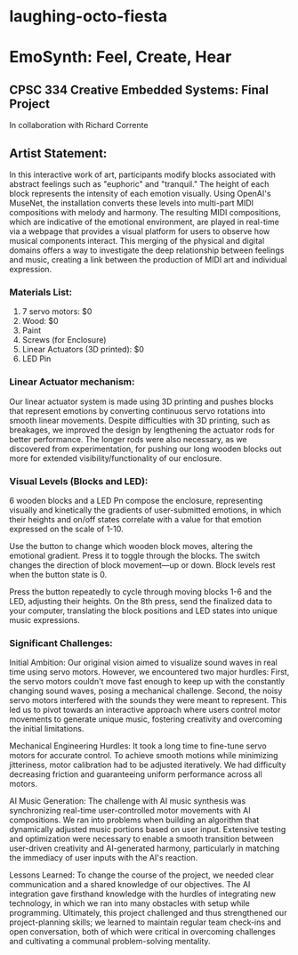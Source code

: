 
# laughing-octo-fiesta


# EmoSynth: Feel, Create, Hear
## CPSC 334 Creative Embedded Systems: Final Project

In collaboration with Richard Corrente

## Artist Statement:
In this interactive work of art, participants modify blocks associated with abstract feelings such as "euphoric" and "tranquil." The height of each block represents the intensity of each emotion visually. Using OpenAI's MuseNet, the installation converts these levels into multi-part MIDI compositions with melody and harmony. The resulting MIDI compositions, which are indicative of the emotional environment, are played in real-time via a webpage that provides a visual platform for users to observe how musical components interact. This merging of the physical and digital domains offers a way to investigate the deep relationship between feelings and music, creating a link between the production of MIDI art and individual expression.


### Materials List:
1. 7 servo motors: $0
2. Wood: $0
3. Paint
4. Screws (for Enclosure)
5. Linear Actuators (3D printed): $0
6. LED Pin

### Linear Actuator mechanism:
Our linear actuator system is made using 3D printing and pushes blocks that represent emotions by converting continuous servo rotations into smooth linear movements. Despite difficulties with 3D printing, such as breakages, we improved the design by lengthening the actuator rods for better performance. The longer rods were also necessary, as we discovered from experimentation, for pushing our long wooden blocks out more for extended visibility/functionality of our enclosure.

### Visual Levels (Blocks and LED):
6 wooden blocks and a LED Pn compose the enclosure, representing visually and kinetically the gradients of user-submitted emotions, in which their heights and on/off states correlate with a value for that emotion expressed on the scale of 1-10.


Use the button to change which wooden block moves, altering the emotional gradient. Press it to toggle through the blocks. The switch changes the direction of block movement—up or down. Block levels rest when the button state is 0.

Press the button repeatedly to cycle through moving blocks 1-6 and the LED, adjusting their heights. On the 8th press, send the finalized data to your computer, translating the block positions and LED states into unique music expressions.

### Significant Challenges:
Initial Ambition:
Our original vision aimed to visualize sound waves in real time using servo motors. However, we encountered two major hurdles: First, the servo motors couldn't move fast enough to keep up with the constantly changing sound waves, posing a mechanical challenge. Second, the noisy servo motors interfered with the sounds they were meant to represent. This led us to pivot towards an interactive approach where users control motor movements to generate unique music, fostering creativity and overcoming the initial limitations.

Mechanical Engineering Hurdles:
It took a long time to fine-tune servo motors for accurate control. To achieve smooth motions while minimizing jitteriness, motor calibration had to be adjusted iteratively. We had difficulty decreasing friction and guaranteeing uniform performance across all motors.

AI Music Generation:
The challenge with AI music synthesis was synchronizing real-time user-controlled motor movements with AI compositions. We ran into problems when building an algorithm that dynamically adjusted music portions based on user input. Extensive testing and optimization were necessary to enable a smooth transition between user-driven creativity and AI-generated harmony, particularly in matching the immediacy of user inputs with the AI's reaction.

Lessons Learned:
To change the course of the project, we needed clear communication and a shared knowledge of our objectives. The AI integration gave firsthand knowledge with the hurdles of integrating new technology, in which we ran into many obstacles with setup while programming. Ultimately, this project challenged and thus strengthened our project-planning skills; we learned to maintain regular team check-ins and open conversation, both of which were critical in overcoming challenges and cultivating a communal problem-solving mentality. 